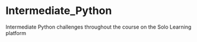 # Intermediate_Python
Intermediate Python challenges throughout the course on the Solo Learning platform
